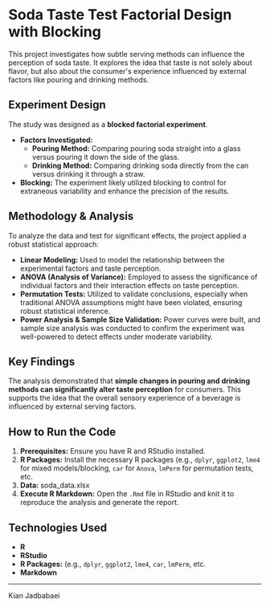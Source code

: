 # Soda Taste Test Factorial Design with Blocking

This project investigates how subtle serving methods can influence the perception of soda taste. It explores the idea that taste is not solely about flavor, but also about the consumer's experience influenced by external factors like pouring and drinking methods.

## Experiment Design

The study was designed as a **blocked factorial experiment**.
* **Factors Investigated:**
    * **Pouring Method:** Comparing pouring soda straight into a glass versus pouring it down the side of the glass.
    * **Drinking Method:** Comparing drinking soda directly from the can versus drinking it through a straw.
* **Blocking:** The experiment likely utilized blocking to control for extraneous variability and enhance the precision of the results.

## Methodology & Analysis

To analyze the data and test for significant effects, the project applied a robust statistical approach:
* **Linear Modeling:** Used to model the relationship between the experimental factors and taste perception.
* **ANOVA (Analysis of Variance):** Employed to assess the significance of individual factors and their interaction effects on taste perception.
* **Permutation Tests:** Utilized to validate conclusions, especially when traditional ANOVA assumptions might have been violated, ensuring robust statistical inference.
* **Power Analysis & Sample Size Validation:** Power curves were built, and sample size analysis was conducted to confirm the experiment was well-powered to detect effects under moderate variability.

## Key Findings

The analysis demonstrated that **simple changes in pouring and drinking methods can significantly alter taste perception** for consumers. This supports the idea that the overall sensory experience of a beverage is influenced by external serving factors.

## How to Run the Code

1.  **Prerequisites:** Ensure you have R and RStudio installed.
2.  **R Packages:** Install the necessary R packages (e.g., `dplyr`, `ggplot2`, `lme4` for mixed models/blocking, `car` for `Anova`, `lmPerm` for permutation tests, etc.
3.  **Data:** soda_data.xlsx
4.  **Execute R Markdown:** Open the `.Rmd` file in RStudio and knit it to reproduce the analysis and generate the report.

## Technologies Used

* **R**
* **RStudio**
* **R Packages:** (e.g., `dplyr`, `ggplot2`, `lme4`, `car`, `lmPerm`, etc.
* **Markdown**

---

Kian Jadbabaei

